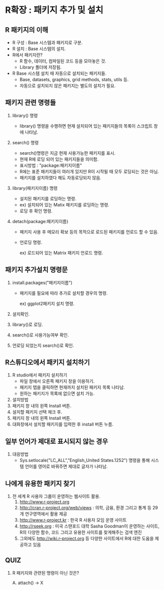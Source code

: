 # R확장 : 패키지 추가 및 설치



## R 패키지의 이해

- R 구성 : Base 시스템과 패키지로 구분.
- R 설치 : Base 시스템의 설치.
- R에서 패키지란?
  - R 함수, 데이터, 컴파일된 코드 등을 모아놓은 것.
  - Library 폴더에 저장됨.
- R Base 시스템 설치 때 자동으로 설치되는 패키지들.
  - Base, datasets, graphics, grid methods, stats, utils 등.
  - 자동으로 설치되지 않은 패키지는 별도의 설치가 필요.



## 패키지 관련 명령들

1. library() 명령
   - library() 명령을 수행하면 현재 설치되어 있는 패키지들의 목록이 스크립트 창에 나타남.

2. search() 명령

   - search()명령은 지금 현재 사용가능한 패키지를 표시.
   - 현재 R에 로딩 되어 있는 패키지들을 의미함.
   - 표시방법 : "package:패키지이름"
   - R에는 표준 패키지들이 여러개 있지만 R이 시작될 때 모두 로딩되는 것은 아님.
   - 패키지를 설치하였다 해도 자동로딩되지 않음.

3. library(패키지이름) 명령

   - 설치된 패키지를 로딩하는 명령.
   -  ex) 설치되어 있는 Matix 패키지를 로딩하는 명령.
   - 로딩 후 확인 명령.

4. detach(package:패키지이름)

   - 패키지 사용 후 메모리 확보 등의 목적으로 로드된 패키지를 언로드 할 수 있음.

   - 언로딩 명령.

     ex) 로드되어 있는 Matrix 패키지 언로드 명령.



## 패키지 추가설치 명령문

1. install.packages("패키지이름")

   - 패키지를 필요에 따라 추가로 설치할 경우의 명령.

     ex) ggplot2패키지 설치 명령.

2. 설치확인.

3. library()로 로딩.
4. search()로 사용가능여부 확인.
5. 언로딩 되었는지 search()로 확인.



## R스튜디오에서 패키지 설치하기

1. R studio에서 패키지 설치하기
   - 파일 창에서 오른쪽 패키지 창을 이용하기.
   - 패키지 탭을 클릭하면 현재까지 설치된 패키지 목록 나타남.
   - 원하는 패키지가 목록에 없으면 설치 가능.
2.  설치방법
   1. 패키지 창 내의 왼쪽 Install 버튼.
   2. 설치할 패키지 선택 체크 후.
   3. 패키지 창 내의 왼쪽 Install 버튼.
   4. 대화창에서 설치할 패키지를 입력한 후 install 버튼 누름.



## 일부 언어가 제대로 표시되지 않는 경우

1. 대응방법
   - Sys.setlocale("LC_ALL","English_United States.1252") 명령을 통해 시스템 언어를 영어로 바꿔주면 제대로 글자가 나타남.



## 나에게 유용한 패키지 찾기

1. 전 세계 R 사용자 그룹이 운영하는 웹사이트 활용.
   1. http://www.r-project.org
   2. http://cran.r-project.org/web/views : 의학, 금융, 환경 그리고 통계 등 29개 연구영역에서 활용 제공
   3. http://www.r-project.kr : 한국 R 사용자 모임 운영 사이트
   4. http://rseek.org : 미국 스탠포드 대학 Sasha Goodman이 운영하는 사이트, R의 다양한 함수, 코드 그리고 유용한 사이트를 찾게해주는 검색 엔진
   5. 그외에도 http://wiki.r-project.org 등 다양한 사이트에서 R에 대한 도움을 제공하고 있음





## QUIZ

1. R 패키지와 관련된 명령이 아닌 것은?

   A. attach() -> X